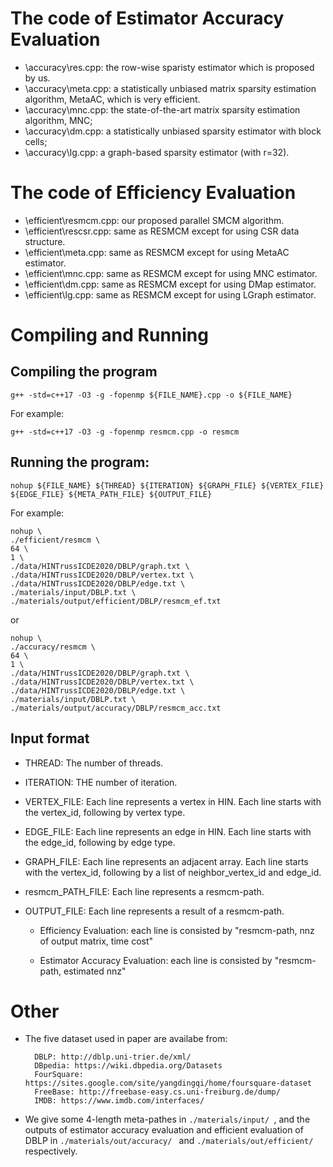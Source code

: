 # The code of Estimator Accuracy Evaluation
* \accuracy\res.cpp: the row-wise sparisty estimator which is proposed by us. 
* \accuracy\meta.cpp: a statistically unbiased matrix sparsity estimation algorithm, MetaAC, which is very efficient.
* \accuracy\mnc.cpp: the state-of-the-art matrix sparsity estimation algorithm, MNC;
* \accuracy\dm.cpp: a statistically unbiased sparsity estimator with block cells;
* \accuracy\lg.cpp: a graph-based sparsity estimator (with r=32).

# The code of Efficiency Evaluation
* \efficient\resmcm.cpp: our proposed parallel SMCM algorithm.
* \efficient\rescsr.cpp: same as RESMCM except for using CSR data structure.
* \efficient\meta.cpp: same as RESMCM except for using MetaAC estimator.
* \efficient\mnc.cpp: same as RESMCM except for using MNC estimator.
* \efficient\dm.cpp: same as RESMCM except for using DMap estimator.
* \efficient\lg.cpp: same as RESMCM except for using LGraph estimator.

# Compiling and Running
## Compiling the program
```
g++ -std=c++17 -O3 -g -fopenmp ${FILE_NAME}.cpp -o ${FILE_NAME}
```

For example:
```
g++ -std=c++17 -O3 -g -fopenmp resmcm.cpp -o resmcm
```


## Running the program:
```
nohup ${FILE_NAME} ${THREAD} ${ITERATION} ${GRAPH_FILE} ${VERTEX_FILE} ${EDGE_FILE} ${META_PATH_FILE} ${OUTPUT_FILE} 
```

For example:
```
nohup \
./efficient/resmcm \
64 \
1 \
./data/HINTrussICDE2020/DBLP/graph.txt \
./data/HINTrussICDE2020/DBLP/vertex.txt \
./data/HINTrussICDE2020/DBLP/edge.txt \
./materials/input/DBLP.txt \
./materials/output/efficient/DBLP/resmcm_ef.txt
```
or
```
nohup \
./accuracy/resmcm \
64 \
1 \
./data/HINTrussICDE2020/DBLP/graph.txt \
./data/HINTrussICDE2020/DBLP/vertex.txt \
./data/HINTrussICDE2020/DBLP/edge.txt \
./materials/input/DBLP.txt \
./materials/output/accuracy/DBLP/resmcm_acc.txt
```


## Input format
* THREAD:
The number of threads.

* ITERATION:
THE number of iteration.

* VERTEX_FILE:
Each line represents a vertex in HIN. Each line starts with the vertex_id, following by vertex type.


* EDGE_FILE:
Each line represents an edge in HIN. Each line starts with the edge_id, following by edge type.

* GRAPH_FILE:
Each line represents an adjacent array. Each line starts with the vertex_id, following by a list of neighbor_vertex_id and edge_id.

* resmcm_PATH_FILE:
Each line represents a resmcm-path.

* OUTPUT_FILE:
Each line represents a result of a resmcm-path.

    * Efficiency Evaluation: each line is consisted by "resmcm-path, nnz of output matrix, time cost"

    * Estimator Accuracy Evaluation: each line is consisted by "resmcm-path, estimated nnz"

# Other
* The five dataset used in paper are availabe from:

        DBLP: http://dblp.uni-trier.de/xml/
        DBpedia: https://wiki.dbpedia.org/Datasets
        FourSquare: https://sites.google.com/site/yangdingqi/home/foursquare-dataset
        FreeBase: http://freebase-easy.cs.uni-freiburg.de/dump/
        IMDB: https://www.imdb.com/interfaces/

* We give some 4-length meta-pathes in ```./materials/input/ ```, and the outputs of estimator accuracy evaluation and efficient evaluation of DBLP in ```./materials/out/accuracy/ ``` and ```./materials/out/efficient/ ``` respectively.

